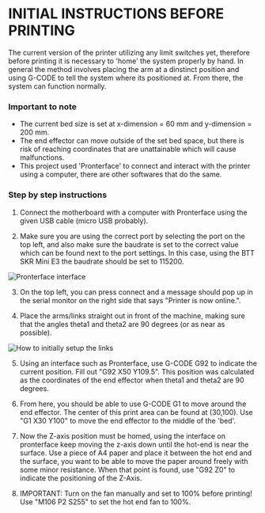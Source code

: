 # INITIAL INSTRUCTIONS BEFORE PRINTING
The current version of the printer utilizing any limit switches yet, therefore before printing it is necessary to 'home' the system properly by hand. In general the method involves placing the arm at a dinstinct position and using G-CODE to tell the system where its positioned at. From there, the system can function normally.

### Important to note
- The current bed size is set at x-dimension = 60 mm and y-dimension = 200 mm.
- The end effector can move outside of the set bed space, but there is risk of reaching coordinates that are unattainable which will cause malfunctions.
- This project used 'Pronterface' to connect and interact with the printer using a computer, there are other softwares that do the same.

### Step by step instructions
1. Connect the motherboard with a computer with Pronterface using the given USB cable (micro USB probably).

2. Make sure you are using the correct port by selecting the port on the top left, and also make sure the baudrate is set to the correct value which can be found next to the port settings. In this case, using the BTT SKR Mini E3 the baudrate should be set to 115200.

![Pronterface interface](https://github.com/MigraineMonster/SCARA-Printer-for-Swarm-Robotics/assets/129239045/872d8f81-bb58-4bb5-955e-9baecc32c4dd)

3. On the top left, you can press connect and a message should pop up in the serial monitor on the right side that says "Printer is now online.".

4. Place the arms/links straight out in front of the machine, making sure that the angles theta1 and theta2 are 90 degrees (or as near as possible).

![How to initially setup the links](https://github.com/MigraineMonster/SCARA-Printer-for-Swarm-Robotics/assets/129239045/ae2f248a-3458-46ab-94c9-de808198a1d1)

5. Using an interface such as Pronterface, use G-CODE G92 to indicate the current position. Fill out "G92 X50 Y109.5". This position was calculated as the coordinates of the end effector when theta1 and theta2 are 90 degrees. 


6. From here, you should be able to use G-CODE G1 to move around the end effector. The center of this print area can be found at (30,100). Use "G1 X30 Y100" to move the end effector to the middle of the 'bed'.

7. Now the Z-axis position must be homed, using the interface on pronterface keep moving the z-axis down until the hot-end is near the surface. Use a piece of A4 paper and place it between the hot end and the surface, you want to be able to move the paper around freely with some minor resistance. When that point is found, use "G92 Z0" to indicate the positioning of the Z-Axis.

8. IMPORTANT: Turn on the fan manually and set to 100% before printing! Use "M106 P2 S255" to set the hot end fan to 100%.

